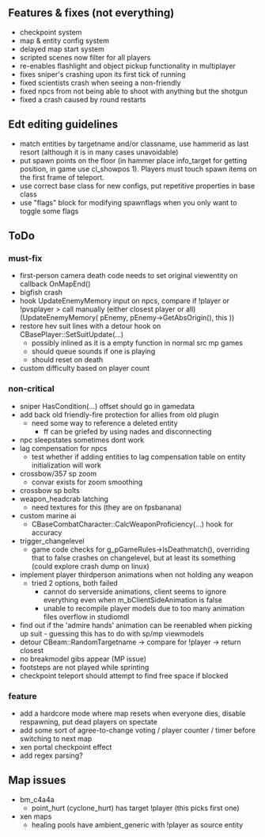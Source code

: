 ## Features & fixes (not everything)
- checkpoint system
- map & entity config system
- delayed map start system
- scripted scenes now filter for all players
- re-enables flashlight and object pickup functionality in multiplayer
- fixes sniper's crashing upon its first tick of running
- fixed scientists crash when seeing a non-friendly
- fixed npcs from not being able to shoot with anything but the shotgun
- fixed a crash caused by round restarts

## Edt editing guidelines
- match entities by targetname and/or classname, use hammerid as last resort (although it is in many cases unavoidable)
- put spawn points on the floor (in hammer place info_target for getting position, in game use cl_showpos 1). Players must touch spawn items on the first frame of teleport.
- use correct base class for new configs, put repetitive properties in base class
- use "flags" block for modifying spawnflags when you only want to toggle some flags

## ToDo
### must-fix
- first-person camera death code needs to set original viewentity on callback OnMapEnd()
- bigfish crash
- hook UpdateEnemyMemory input on npcs, compare if !player or !pvsplayer > call manually (either closest player or all) (UpdateEnemyMemory( pEnemy, pEnemy->GetAbsOrigin(), this ))
- restore hev suit lines with a detour hook on CBasePlayer::SetSuitUpdate(...)
	- possibly inlined as it is a empty function in normal src mp games
	- should queue sounds if one is playing
	- should reset on death
- custom difficulty based on player count

### non-critical
- sniper HasCondition(...) offset should go in gamedata
- add back old friendly-fire protection for allies from old plugin
	- need some way to reference a deleted entity
		- ff can be griefed by using nades and disconnecting
- npc sleepstates sometimes dont work
- lag compensation for npcs
	- test whether if adding entities to lag compensation table on entity initialization will work
- crossbow/357 sp zoom
	- convar exists for zoom smoothing
- crossbow sp bolts
- weapon_headcrab latching
	- need textures for this (they are on fpsbanana)
- custom marine ai
	- CBaseCombatCharacter::CalcWeaponProficiency(...) hook for accuracy
- trigger_changelevel
	- game code checks for g_pGameRules->IsDeathmatch(), overriding that to false crashes on changelevel, but at least its something (could explore crash dump on linux)
- implement player thirdperson animations when not holding any weapon
	- tried 2 options, both failed
		- cannot do serverside animations, client seems to ignore everything even when m_bClientSideAnimation is false
		- unable to recompile player models due to too many animation files overflow in studiomdl
- find out if the 'admire hands' animation can be reenabled when picking up suit - guessing this has to do with sp/mp viewmodels
- detour CBeam::RandomTargetname -> compare for !player -> return closest
- no breakmodel gibs appear (MP issue)
- footsteps are not played while sprinting
- checkpoint teleport should attempt to find free space if blocked

### feature
- add a hardcore mode where map resets when everyone dies, disable respawning, put dead players on spectate
- add some sort of agree-to-change voting / player counter / timer before switching to next map
- xen portal checkpoint effect
- add regex parsing?

## Map issues
- bm_c4a4a
	- point_hurt (cyclone_hurt) has target !player (this picks first one)
- xen maps
	- healing pools have ambient_generic with !player as source entity
